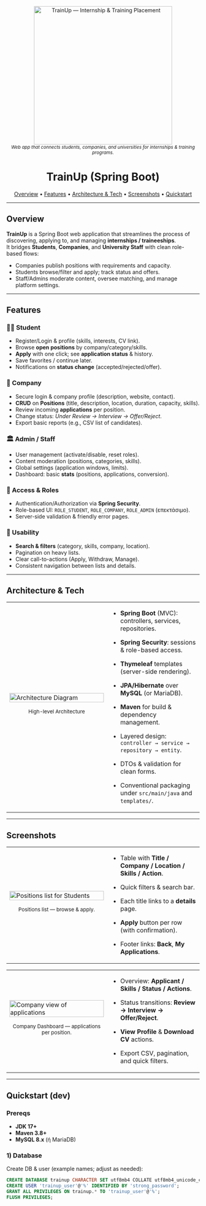 <p align="center">
  <img src="assets/TrainUp.png" alt="TrainUp — Internship & Training Placement" width="360">
  <br>
  <sub><em>Web app that connects students, companies, and universities for internships & training programs.</em></sub>
</p>

<h1 align="center">TrainUp (Spring Boot)</h1>

<p align="center">
  <a href="#overview">Overview</a> •
  <a href="#features">Features</a> •
  <a href="#architecture--tech">Architecture & Tech</a> •
  <a href="#screenshots">Screenshots</a> •
  <a href="#quickstart-dev">Quickstart</a>
</p>

---

## Overview

**TrainUp** is a Spring Boot web application that streamlines the process of discovering, applying to, and managing **internships / traineeships**.  
It bridges **Students**, **Companies**, and **University Staff** with clean role-based flows:
- Companies publish positions with requirements and capacity.
- Students browse/filter and apply; track status and offers.
- Staff/Admins moderate content, oversee matching, and manage platform settings.

---

## Features

### 👩‍🎓 Student
- Register/Login & profile (skills, interests, CV link).
- Browse **open positions** by company/category/skills.
- **Apply** with one click; see **application status** & history.
- Save favorites / continue later.
- Notifications on **status change** (accepted/rejected/offer).

### 🏢 Company
- Secure login & company profile (description, website, contact).
- **CRUD** on **Positions** (title, description, location, duration, capacity, skills).
- Review incoming **applications** per position.
- Change status: _Under Review → Interview → Offer/Reject_.
- Export basic reports (e.g., CSV list of candidates).

### 🏛️ Admin / Staff
- User management (activate/disable, reset roles).
- Content moderation (positions, categories, skills).
- Global settings (application windows, limits).
- Dashboard: basic **stats** (positions, applications, conversion).

### 🔐 Access & Roles
- Authentication/Authorization via **Spring Security**.
- Role-based UI: `ROLE_STUDENT`, `ROLE_COMPANY`, `ROLE_ADMIN` (επεκτάσιμο).
- Server-side validation & friendly error pages.

### 🧭 Usability
- **Search & filters** (category, skills, company, location).
- Pagination on heavy lists.
- Clear call-to-actions (Apply, Withdraw, Manage).
- Consistent navigation between lists and details.

---

## Architecture & Tech

<table>
  <tr>
    <td width="52%">
      <img src="assets/architecture.png" alt="Architecture Diagram" width="100%">
      <p align="center"><sub>High-level Architecture</sub></p>
    </td>
    <td width="48%" valign="top">

- **Spring Boot** (MVC): controllers, services, repositories.
- **Spring Security**: sessions & role-based access.
- **Thymeleaf** templates (server-side rendering).
- **JPA/Hibernate** over **MySQL** (or MariaDB).
- **Maven** for build & dependency management.
- Layered design: `controller → service → repository → entity`.
- DTOs & validation for clean forms.
- Conventional packaging under `src/main/java` and `templates/`.

    </td>
  </tr>
</table>

---

## Screenshots

<table>
  <tr>
    <td width="52%">
      <img src="assets/positions-list.png" alt="Positions list for Students" width="100%">
      <p align="center"><sub>Positions list — browse & apply.</sub></p>
    </td>
    <td width="48%" valign="top">

- Table with **Title / Company / Location / Skills / Action**.
- Quick filters & search bar.
- Each title links to a **details** page.
- **Apply** button per row (with confirmation).
- Footer links: **Back**, **My Applications**.

    </td>
  </tr>
</table>

<table>
  <tr>
    <td width="52%">
      <img src="assets/company-applications.png" alt="Company view of applications" width="100%">
      <p align="center"><sub>Company Dashboard — applications per position.</sub></p>
    </td>
    <td width="48%" valign="top">

- Overview: **Applicant / Skills / Status / Actions**.
- Status transitions: **Review → Interview → Offer/Reject**.
- **View Profile** & **Download CV** actions.
- Export CSV, pagination, and quick filters.

    </td>
  </tr>
</table>

---

## Quickstart (dev)

### Prereqs
- **JDK 17+**
- **Maven 3.8+**
- **MySQL 8.x** (ή MariaDB)

### 1) Database
Create DB & user (example names; adjust as needed):
```sql
CREATE DATABASE trainup CHARACTER SET utf8mb4 COLLATE utf8mb4_unicode_ci;
CREATE USER 'trainup_user'@'%' IDENTIFIED BY 'strong_password';
GRANT ALL PRIVILEGES ON trainup.* TO 'trainup_user'@'%';
FLUSH PRIVILEGES;

